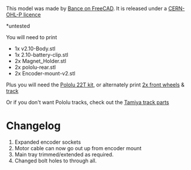 
This model was made by [Bance on FreeCAD](https://forum.freecadweb.org/viewtopic.php?p=596344#p596344). It is released under a [CERN-OHL-P licence](https://github.com/rosmo-robot/Rosmo_3D/blob/main/LICENSE)


*untested 

You will need to print

* 1x v2.10-Body.stl
* 1x 2.10-battery-clip.stl
* 2x Magnet_Holder.stl
* 2x pololu-rear.stl
* 2x Encoder-mount-v2.stl

Plus you will need the [Pololu 22T kit](https://shop.pimoroni.com/products/pololu-track-set-1?variant=933150982154), or alternately print [2x front wheels](https://www.thingiverse.com/thing:885742) & [track](https://www.thingiverse.com/thing:1936113)

Or if you don't want Pololu tracks, check out the [Tamiya track parts](https://github.com/rosmo-robot/Rosmo_3D/tree/main/V2/optional-tracks)


# Changelog

1. Expanded encoder sockets
2. Motor cable can now go out up from encoder mount
3. Main tray trimmed/extended as required.
4. Changed bolt holes to through all.
